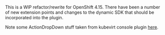 This is a WIP refactor/rewrite for OpenShift 4.15. There have been a number of new
extension points and changes to the dynamic SDK that should be incorporated into
the plugin.

Note some ActionDropDown stuff taken from kubevirt console plugin [here](https://github.com/kubevirt-ui/kubevirt-plugin/blob/main/src/utils/components/ActionsDropdown/ActionsDropdown.tsx).
